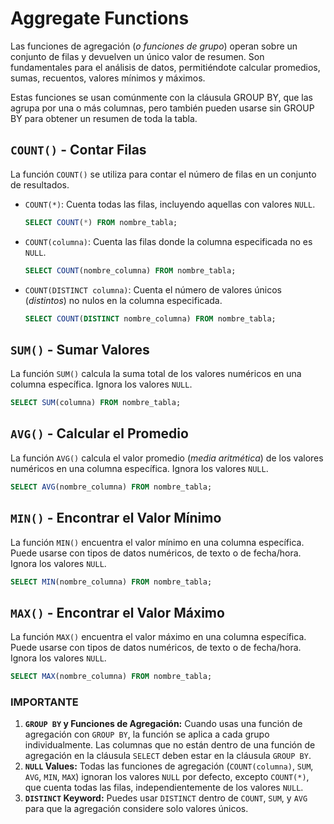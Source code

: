 # Aggregate Functions

Las funciones de agregación (_o funciones de grupo_) operan sobre un conjunto de filas y devuelven un único valor de resumen. Son fundamentales para el análisis de datos, permitiéndote calcular promedios, sumas, recuentos, valores mínimos y máximos.

Estas funciones se usan comúnmente con la cláusula GROUP BY, que las agrupa por una o más columnas, pero también pueden usarse sin GROUP BY para obtener un resumen de toda la tabla.

## `COUNT()` - Contar Filas

La función `COUNT()` se utiliza para contar el número de filas en un conjunto de resultados.

- `COUNT(*)`: Cuenta todas las filas, incluyendo aquellas con valores `NULL`.

  ```sql
  SELECT COUNT(*) FROM nombre_tabla;
  ```

- `COUNT(columna)`: Cuenta las filas donde la columna especificada no es `NULL`.

  ```sql
  SELECT COUNT(nombre_columna) FROM nombre_tabla;
  ```

- `COUNT(DISTINCT columna)`: Cuenta el número de valores únicos (_distintos_) no nulos en la columna especificada.

  ```sql
  SELECT COUNT(DISTINCT nombre_columna) FROM nombre_tabla;
  ```

## `SUM()` - Sumar Valores

La función `SUM()` calcula la suma total de los valores numéricos en una columna específica. Ignora los valores `NULL`.

```sql
SELECT SUM(columna) FROM nombre_tabla;
```

## `AVG()` - Calcular el Promedio

La función `AVG()` calcula el valor promedio (_media aritmética_) de los valores numéricos en una columna específica. Ignora los valores `NULL`.

```sql
SELECT AVG(nombre_columna) FROM nombre_tabla;
```

## `MIN()` - Encontrar el Valor Mínimo

La función `MIN()` encuentra el valor mínimo en una columna específica. Puede usarse con tipos de datos numéricos, de texto o de fecha/hora. Ignora los valores `NULL`.

```sql
SELECT MIN(nombre_columna) FROM nombre_tabla;
```

## `MAX()` - Encontrar el Valor Máximo

La función `MAX()` encuentra el valor máximo en una columna específica. Puede usarse con tipos de datos numéricos, de texto o de fecha/hora. Ignora los valores `NULL`.

```sql
SELECT MAX(nombre_columna) FROM nombre_tabla;
```

### IMPORTANTE

1. **`GROUP BY` y Funciones de Agregación:** Cuando usas una función de agregación con `GROUP BY`, la función se aplica a cada grupo individualmente. Las columnas que no están dentro de una función de agregación en la cláusula `SELECT` deben estar en la cláusula `GROUP BY`.
2. **`NULL` Values:** Todas las funciones de agregación (`COUNT(columna)`, `SUM`, `AVG`, `MIN`, `MAX`) ignoran los valores `NULL` por defecto, excepto `COUNT(*)`, que cuenta todas las filas, independientemente de los valores `NULL`.
3. **`DISTINCT` Keyword:** Puedes usar `DISTINCT` dentro de `COUNT`, `SUM`, y `AVG` para que la agregación considere solo valores únicos.
